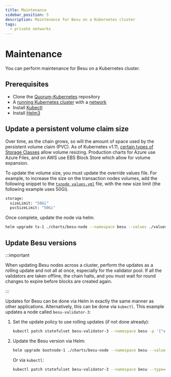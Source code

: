```yaml
---
title: Maintenance
sidebar_position: 5
description: Maintenance for Besu on a Kubernetes cluster
tags:
  - private networks
---
```


# Maintenance

You can perform maintenance for Besu on a Kubernetes cluster.

## Prerequisites

- Clone the [Quorum-Kubernetes](https://github.com/ConsenSys/quorum-kubernetes) repository
- A [running Kubernetes cluster](cluster.md) with a [network](charts.md)
- Install [Kubectl](https://kubernetes.io/docs/tasks/tools/)
- Install [Helm3](https://helm.sh/docs/intro/install/)

## Update a persistent volume claim size

Over time, as the chain grows, so will the amount of space used by the persistent volume claim (PVC). As of Kubernetes v1.11, [certain types of Storage Classes](https://kubernetes.io/docs/concepts/storage/storage-classes/#allow-volume-expansion) allow volume resizing. Production charts for Azure use Azure Files, and on AWS use EBS Block Store which allow for volume expansion.

To update the volume size, you must update the override values file. For example, to increase the size on the transaction nodes volumes, add the following snippet to the [`txnode values.yml`](https://github.com/ConsenSys/quorum-kubernetes/blob/5920caff6dd15b4ca17f760ad9e4d7d2e43b41a1/helm/values/txnode.yml) file, with the new size limit (the following example uses 50Gi).

```bash
storage:
  sizeLimit: "50Gi"
  pvcSizeLimit: "50Gi"
```

Once complete, update the node via helm:

```bash
helm upgrade tx-1 ./charts/besu-node --namespace besu --values ./values/txnode.yml
```

## Update Besu versions

:::important

When updating Besu nodes across a cluster, perform the updates as a rolling update and not all at once, especially for the validator pool. If all the validators are taken offline, the chain halts, and you must wait for round changes to expire before blocks are created again.

:::

Updates for Besu can be done via Helm in exactly the same manner as other applications. Alternatively, this can be done via `kubectl`. This example updates a node called `besu-validator-3`:

1. Set the update policy to use rolling updates (if not done already):

   ```bash
   kubectl patch statefulset besu-validator-3 --namespace besu -p '{"spec":{"updateStrategy":{"type":"RollingUpdate"}}}'
   ```

2. Update the Besu version via Helm:

   ```bash
   helm upgrade bootnode-1 ./charts/besu-node --namespace besu --values ./values/bootnode.yml --set image.besu.tag=21.10.0
   ```

   Or via `kubectl`:

   ```bash
   kubectl patch statefulset besu-validator-3 --namespace besu --type='json' -p='[{"op": "replace", "path": "/spec/template/spec/containers/0/image", "value":"hyperledger/besu:21.10.0"}]'
   ```

